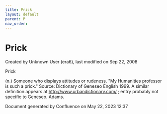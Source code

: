 ```yaml
---
title: Prick
layout: default
parent: P
nav_order:
---
```


# Prick

Created by  Unknown User (era6), last modified on Sep 22, 2008

Prick

(n.) Someone who displays attitudes or rudeness. &quot;My Humanities professor is such a prick.&quot; Source: Dictionary of Geneseo English 1999. A similar definition appears at http://www.urbandictionary.com/ ; entry probably not specific to Geneseo. Adams.

Document generated by Confluence on May 22, 2023 12:37


